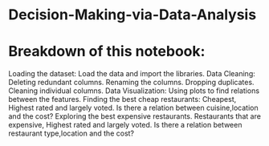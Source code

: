 # Decision-Making-via-Data-Analysis

# Breakdown of this notebook:
Loading the dataset: Load the data and import the libraries.
Data Cleaning:
Deleting redundant columns.
Renaming the columns.
Dropping duplicates.
Cleaning individual columns.
Data Visualization: Using plots to find relations between the features.
Finding the best cheap restaurants:
Cheapest, Highest rated and largely voted.
Is there a relation between cuisine,location and the cost?
Exploring the best expensive restaurants.
Restaurants that are expensive, Highest rated and largely voted.
Is there a relation between restaurant type,location and the cost?
